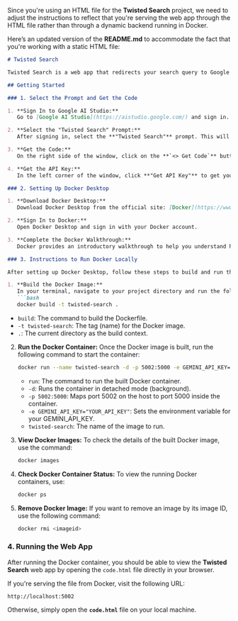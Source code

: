 Since you're using an HTML file for the **Twisted Search** project, we need to adjust the instructions to reflect that you're serving the web app through the HTML file rather than through a dynamic backend running in Docker.

Here’s an updated version of the **README.md** to accommodate the fact that you're working with a static HTML file:

```markdown
# Twisted Search

Twisted Search is a web app that redirects your search query to Google with the word "opossum" appended. The app is built using a custom prompt from Google AI Studio and uses Docker to run the code locally.

## Getting Started

### 1. Select the Prompt and Get the Code

1. **Sign In to Google AI Studio:**
   Go to [Google AI Studio](https://aistudio.google.com/) and sign in.

2. **Select the "Twisted Search" Prompt:**
   After signing in, select the **"Twisted Search"** prompt. This will take you to the prompt window where the AI model runs and generates the results.

3. **Get the Code:**
   On the right side of the window, click on the **`<> Get Code`** button. This will provide you with the code for the selected prompt. You can either copy or download the code to use locally.

4. **Get the API Key:**
   In the left corner of the window, click **"Get API Key"** to get your **GEMINI_API_KEY**. This API key enhances the functionality of the Google AI model.

### 2. Setting Up Docker Desktop

1. **Download Docker Desktop:**
   Download Docker Desktop from the official site: [Docker](https://www.docker.com).

2. **Sign In to Docker:**
   Open Docker Desktop and sign in with your Docker account.

3. **Complete the Docker Walkthrough:**
   Docker provides an introductory walkthrough to help you understand how Docker works. This includes examples, such as using the "welcome_to_docker" demo, which shows you how to create a Dockerfile and run a container.

### 3. Instructions to Run Docker Locally

After setting up Docker Desktop, follow these steps to build and run the container for the **Twisted Search** app:

1. **Build the Docker Image:**
   In your terminal, navigate to your project directory and run the following command to build the Docker image:
   ```bash
   docker build -t twisted-search .
   ```
   - `build`: The command to build the Dockerfile.
   - `-t twisted-search`: The tag (name) for the Docker image.
   - `.`: The current directory as the build context.

2. **Run the Docker Container:**
   Once the Docker image is built, run the following command to start the container:
   ```bash
   docker run --name twisted-search -d -p 5002:5000 -e GEMINI_API_KEY="YOUR_API_KEY" twisted-search
   ```
   - `run`: The command to run the built Docker container.
   - `-d`: Runs the container in detached mode (background).
   - `-p 5002:5000`: Maps port 5002 on the host to port 5000 inside the container.
   - `-e GEMINI_API_KEY="YOUR_API_KEY"`: Sets the environment variable for your GEMINI_API_KEY.
   - `twisted-search`: The name of the image to run.

3. **View Docker Images:**
   To check the details of the built Docker image, use the command:
   ```bash
   docker images
   ```

4. **Check Docker Container Status:**
   To view the running Docker containers, use:
   ```bash
   docker ps
   ```

5. **Remove Docker Image:**
   If you want to remove an image by its image ID, use the following command:
   ```bash
   docker rmi <imageid>
   ```

### 4. Running the Web App

After running the Docker container, you should be able to view the **Twisted Search** web app by opening the `code.html` file directly in your browser.

If you're serving the file from Docker, visit the following URL:
```
http://localhost:5002
```
Otherwise, simply open the **`code.html`** file on your local machine.

